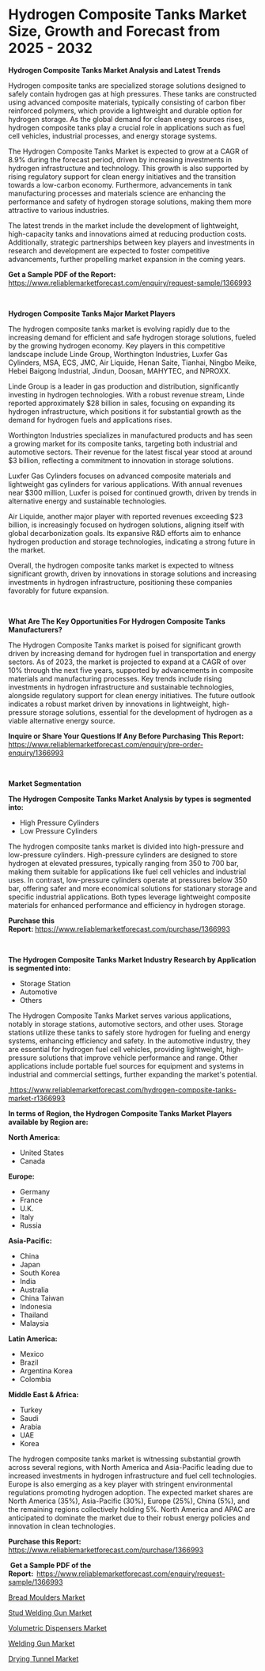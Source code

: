 <p><h1>Hydrogen Composite Tanks Market Size, Growth and Forecast from 2025 - 2032</h1></p><p><strong>Hydrogen Composite Tanks Market Analysis and Latest Trends</strong></p>
<p><p>Hydrogen composite tanks are specialized storage solutions designed to safely contain hydrogen gas at high pressures. These tanks are constructed using advanced composite materials, typically consisting of carbon fiber reinforced polymers, which provide a lightweight and durable option for hydrogen storage. As the global demand for clean energy sources rises, hydrogen composite tanks play a crucial role in applications such as fuel cell vehicles, industrial processes, and energy storage systems.</p><p>The Hydrogen Composite Tanks Market is expected to grow at a CAGR of 8.9% during the forecast period, driven by increasing investments in hydrogen infrastructure and technology. This growth is also supported by rising regulatory support for clean energy initiatives and the transition towards a low-carbon economy. Furthermore, advancements in tank manufacturing processes and materials science are enhancing the performance and safety of hydrogen storage solutions, making them more attractive to various industries.</p><p>The latest trends in the market include the development of lightweight, high-capacity tanks and innovations aimed at reducing production costs. Additionally, strategic partnerships between key players and investments in research and development are expected to foster competitive advancements, further propelling market expansion in the coming years.</p></p>
<p><strong>Get a Sample PDF of the Report:&nbsp;</strong> <a href="https://www.reliablemarketforecast.com/enquiry/request-sample/1366993?utm_campaign=3446&utm_medium=2&utm_source=Github&utm_content=ia&utm_term=22032025&utm_id=hydrogen-composite-tanks">https://www.reliablemarketforecast.com/enquiry/request-sample/1366993</a></p>
<p>&nbsp;</p>
<p><strong>Hydrogen Composite Tanks Major Market Players</strong></p>
<p><p>The hydrogen composite tanks market is evolving rapidly due to the increasing demand for efficient and safe hydrogen storage solutions, fueled by the growing hydrogen economy. Key players in this competitive landscape include Linde Group, Worthington Industries, Luxfer Gas Cylinders, MSA, ECS, JMC, Air Liquide, Henan Saite, Tianhai, Ningbo Meike, Hebei Baigong Industrial, Jindun, Doosan, MAHYTEC, and NPROXX.</p><p>Linde Group is a leader in gas production and distribution, significantly investing in hydrogen technologies. With a robust revenue stream, Linde reported approximately $28 billion in sales, focusing on expanding its hydrogen infrastructure, which positions it for substantial growth as the demand for hydrogen fuels and applications rises.</p><p>Worthington Industries specializes in manufactured products and has seen a growing market for its composite tanks, targeting both industrial and automotive sectors. Their revenue for the latest fiscal year stood at around $3 billion, reflecting a commitment to innovation in storage solutions.</p><p>Luxfer Gas Cylinders focuses on advanced composite materials and lightweight gas cylinders for various applications. With annual revenues near $300 million, Luxfer is poised for continued growth, driven by trends in alternative energy and sustainable technologies.</p><p>Air Liquide, another major player with reported revenues exceeding $23 billion, is increasingly focused on hydrogen solutions, aligning itself with global decarbonization goals. Its expansive R&D efforts aim to enhance hydrogen production and storage technologies, indicating a strong future in the market.</p><p>Overall, the hydrogen composite tanks market is expected to witness significant growth, driven by innovations in storage solutions and increasing investments in hydrogen infrastructure, positioning these companies favorably for future expansion.</p></p>
<p>&nbsp;</p>
<p><strong>What Are The Key Opportunities For Hydrogen Composite Tanks Manufacturers?</strong></p>
<p><p>The Hydrogen Composite Tanks market is poised for significant growth driven by increasing demand for hydrogen fuel in transportation and energy sectors. As of 2023, the market is projected to expand at a CAGR of over 10% through the next five years, supported by advancements in composite materials and manufacturing processes. Key trends include rising investments in hydrogen infrastructure and sustainable technologies, alongside regulatory support for clean energy initiatives. The future outlook indicates a robust market driven by innovations in lightweight, high-pressure storage solutions, essential for the development of hydrogen as a viable alternative energy source.</p></p>
<p><strong>Inquire or Share Your Questions If Any Before Purchasing This Report:</strong> <a href="https://www.reliablemarketforecast.com/enquiry/pre-order-enquiry/1366993?utm_campaign=3446&utm_medium=2&utm_source=Github&utm_content=ia&utm_term=22032025&utm_id=hydrogen-composite-tanks">https://www.reliablemarketforecast.com/enquiry/pre-order-enquiry/1366993</a></p>
<p>&nbsp;</p>
<p><strong>Market Segmentation</strong></p>
<p><strong>The Hydrogen Composite Tanks Market Analysis by types is segmented into:</strong></p>
<p><ul><li>High Pressure Cylinders</li><li>Low Pressure Cylinders</li></ul></p>
<p><p>The hydrogen composite tanks market is divided into high-pressure and low-pressure cylinders. High-pressure cylinders are designed to store hydrogen at elevated pressures, typically ranging from 350 to 700 bar, making them suitable for applications like fuel cell vehicles and industrial uses. In contrast, low-pressure cylinders operate at pressures below 350 bar, offering safer and more economical solutions for stationary storage and specific industrial applications. Both types leverage lightweight composite materials for enhanced performance and efficiency in hydrogen storage.</p></p>
<p><strong>Purchase this Report:&nbsp;</strong><a href="https://www.reliablemarketforecast.com/purchase/1366993?utm_campaign=3446&utm_medium=2&utm_source=Github&utm_content=ia&utm_term=22032025&utm_id=hydrogen-composite-tanks">https://www.reliablemarketforecast.com/purchase/1366993</a></p>
<p>&nbsp;</p>
<p><strong>The Hydrogen Composite Tanks Market Industry Research by Application is segmented into:</strong></p>
<p><ul><li>Storage Station</li><li>Automotive</li><li>Others</li></ul></p>
<p><p>The Hydrogen Composite Tanks Market serves various applications, notably in storage stations, automotive sectors, and other uses. Storage stations utilize these tanks to safely store hydrogen for fueling and energy systems, enhancing efficiency and safety. In the automotive industry, they are essential for hydrogen fuel cell vehicles, providing lightweight, high-pressure solutions that improve vehicle performance and range. Other applications include portable fuel sources for equipment and systems in industrial and commercial settings, further expanding the market's potential.</p></p>
<p><a href="https://www.reliablemarketforecast.com/hydrogen-composite-tanks-market-r1366993?utm_campaign=3446&utm_medium=2&utm_source=Github&utm_content=ia&utm_term=22032025&utm_id=hydrogen-composite-tanks">&nbsp;https://www.reliablemarketforecast.com/hydrogen-composite-tanks-market-r1366993</a></p>
<p><strong>In terms of Region, the Hydrogen Composite Tanks Market Players available by Region are:</strong></p>
<p>
    <p> <strong> North America: </strong>
        <ul>
            <li>United States</li>
            <li>Canada</li>
        </ul>
        </p> 
    <p> <strong> Europe: </strong>
        <ul>
            <li>Germany</li>
            <li>France</li>
            <li>U.K.</li>
            <li>Italy</li>
            <li>Russia</li>
        </ul>
        </p> 
    <p> <strong> Asia-Pacific: </strong>
        <ul>
            <li>China</li>
            <li>Japan</li>
            <li>South Korea</li>
            <li>India</li>
            <li>Australia</li>
            <li>China Taiwan</li>
            <li>Indonesia</li>
            <li>Thailand</li>
            <li>Malaysia</li>
        </ul>
        </p> 
    <p> <strong> Latin America: </strong>
        <ul>
            <li>Mexico</li>
            <li>Brazil</li>
            <li>Argentina Korea</li>
            <li>Colombia</li>
        </ul>
        </p> 
    <p> <strong> Middle East & Africa: </strong>
        <ul>
            <li>Turkey</li>
            <li>Saudi</li>
            <li>Arabia</li>
            <li>UAE</li>
            <li>Korea</li>
        </ul>
    </p>
    </p>
<p><p>The hydrogen composite tanks market is witnessing substantial growth across several regions, with North America and Asia-Pacific leading due to increased investments in hydrogen infrastructure and fuel cell technologies. Europe is also emerging as a key player with stringent environmental regulations promoting hydrogen adoption. The expected market shares are North America (35%), Asia-Pacific (30%), Europe (25%), China (5%), and the remaining regions collectively holding 5%. North America and APAC are anticipated to dominate the market due to their robust energy policies and innovation in clean technologies.</p></p>
<p><strong>Purchase this Report: </strong><a href="https://www.reliablemarketforecast.com/purchase/1366993?utm_campaign=3446&utm_medium=2&utm_source=Github&utm_content=ia&utm_term=22032025&utm_id=hydrogen-composite-tanks">https://www.reliablemarketforecast.com/purchase/1366993</a></p>
<p>&nbsp;<strong>Get a Sample PDF of the Report:&nbsp;&nbsp;</strong><a href="https://www.reliablemarketforecast.com/enquiry/request-sample/1366993?utm_campaign=3446&utm_medium=2&utm_source=Github&utm_content=ia&utm_term=22032025&utm_id=hydrogen-composite-tanks">https://www.reliablemarketforecast.com/enquiry/request-sample/1366993</a></p>
<p><strong></strong></p>
<p><p><a href="https://www.linkedin.com/pulse/regional-development-deployment-revenue-growth-bread-moulders-wwwye?utm_campaign=3446&utm_medium=2&utm_source=Github&utm_content=ia&utm_term=22032025&utm_id=hydrogen-composite-tanks">Bread Moulders Market</a></p><p><a href="https://www.linkedin.com/pulse/global-stud-welding-gun-marketprofits-competitive-strategiesmarket-yitxe?utm_campaign=3446&utm_medium=2&utm_source=Github&utm_content=ia&utm_term=22032025&utm_id=hydrogen-composite-tanks">Stud Welding Gun Market</a></p><p><a href="https://www.linkedin.com/pulse/unlocking-insights-volumetric-dispensers-market-2025-2032-liiwe?utm_campaign=3446&utm_medium=2&utm_source=Github&utm_content=ia&utm_term=22032025&utm_id=hydrogen-composite-tanks">Volumetric Dispensers Market</a></p><p><a href="https://www.linkedin.com/pulse/comprehensive-welding-gun-market-report-size-trends-projected-qxgne?utm_campaign=3446&utm_medium=2&utm_source=Github&utm_content=ia&utm_term=22032025&utm_id=hydrogen-composite-tanks">Welding Gun Market</a></p><p><a href="https://www.linkedin.com/pulse/disruption-innovation-drying-tunnel-industry-market-wjyue?utm_campaign=3446&utm_medium=2&utm_source=Github&utm_content=ia&utm_term=22032025&utm_id=hydrogen-composite-tanks">Drying Tunnel Market</a></p></p>